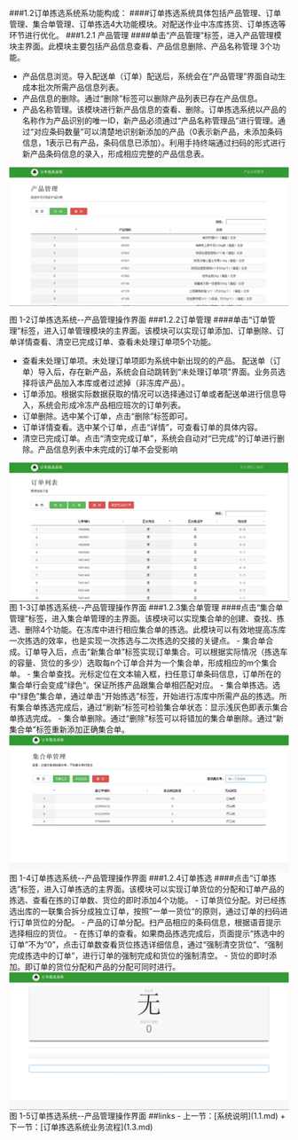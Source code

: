 ###1.2订单拣选系统系功能构成：
####订单拣选系统具体包括产品管理、订单管理、集合单管理、订单拣选4大功能模块。对配送作业中冻库拣货、订单拣选等环节进行优化。
###1.2.1 产品管理
####单击“产品管理”标签，进入产品管理模块主界面。此模块主要包括产品信息查看、产品信息删除、产品名称管理 3个功能。
- 产品信息浏览。导入配送单（订单）配送后，系统会在“产品管理”界面自动生成本批次所需产品信息列表。 
- 产品信息的删除。通过“删除”标签可以删除产品列表已存在产品信息。
- 产品名称管理。该模块进行新产品信息的查看、删除。订单拣选系统以产品的名称作为产品识别的唯一ID，新产品必须通过“产品名称管理品”进行管理。通过“对应条码数量”可以清楚地识别新添加的产品（0表示新产品，未添加条码信息，1表示已有产品，条码信息已添加）。利用手持终端通过扫码的形式进行新产品条码信息的录入，形成相应完整的产品信息表。

<img src="images/产品管理.png"  alt = "图 1-2订单拣选系统--产品管理操作界面" align=center />

 图 1-2订单拣选系统--产品管理操作界面
 ###1.2.2订单管理
####单击“订单管理”标签，进入订单管理模块的主界面。该模块可以实现订单添加、订单删除、订单详情查看、清空已完成订单、查看未处理订单项5个功能。
- 查看未处理订单项。未处理订单项即为系统中新出现的的产品。 配送单（订单）导入后，存在新产品，系统会自动跳转到“未处理订单项”界面。业务员选择将该产品加入本库或者过滤掉（非冻库产品）。
- 订单添加。根据实际数据获取的情况可以选择通过订单或者配送单进行信息导入，系统会形成冷冻产品相应班次的订单列表。
- 订单删除。选中某个订单，点击“删除”标签即可。
- 订单详情查看。选中某个订单，点击“详情”，可查看订单的具体内容。
- 清空已完成订单。点击“清空完成订单”，系统会自动对“已完成”的订单进行删除。产品信息列表中未完成的订单不会受影响

<img src="images/订单管理刘.png"  alt = "图 1-3订单拣选系统--产品管理操作界面" align=center />
图 1-3订单拣选系统--产品管理操作界面
###1.2.3集合单管理
####点击“集合单管理”标签，进入集合单管理的主界面。该模块可以实现集合单的创建、查找、拣选、删除4个功能。在冻库中进行相应集合单的拣选。此模块可以有效地提高冻库一次拣选的效率，也是实现一次拣选与二次拣选的交接的关键点。
- 集合单合成。订单导入后，点击“新集合单”标签实现订单集合。可以根据实际情况（拣选车的容量、货位的多少）选取每n个订单合并为一个集合单，形成相应的m个集合单。
- 集合单查找。光标定位在文本输入框，扫任意订单条码信息，订单所在的集合单行会变成”绿色“。保证所拣产品跟集合单相匹配对应。
- 集合单拣选。选中“绿色”集合单，通过单击“开始拣选”标签，开始进行冻库中所需产品的拣选。所有集合单拣选完成后，通过“刷新”标签可检验集合单状态：显示浅灰色即表示集合单拣选完成。
- 集合单删除。通过“删除”标签可以将错加的集合单删除。通过“新集合单”标签重新添加正确集合单。
<img src="images/集合单管理刘.png"  alt = "图 1-4订单拣选系统--产品管理操作界面" align=center />
图 1-4订单拣选系统--产品管理操作界面
###1.2.4订单拣选
####点击“订单拣选”标签，进入订单拣选的主界面。该模块可以实现订单货位的分配和订单产品的拣选、查看在拣的订单数、货位的即时添加4个功能。
- 订单货位分配。对已经拣选出库的一联集合拆分成独立订单，按照”一单一货位“的原则，通过订单的扫码进行订单货位的分配。
- 产品的订单分配。扫产品相应的条码信息，根据语音提示选择相应的货位。 
- 在拣订单的查看。如果商品拣选完成后，页面提示“拣选中的订单”不为“0”，点击订单数查看货位拣选详细信息，通过“强制清空货位”、“强制完成拣选中的订单”，进行订单的强制完成和货位的强制清空。
- 货位的即时添加。即订单的货位分配和产品的分配可同时进行。
<img src="images/订单拣选刘.png"  alt = "图 1-5订单拣选系统--产品管理操作界面" align=center />
图 1-5订单拣选系统--产品管理操作界面
##links
- 上一节：[系统说明](1.1.md)
+ 下一节：[订单拣选系统业务流程](1.3.md)


